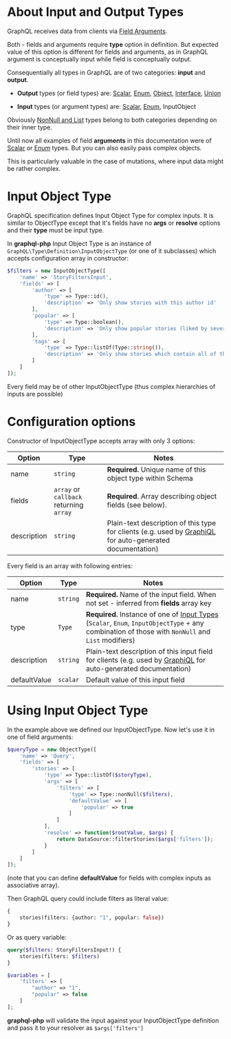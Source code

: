 # About Input and Output Types
GraphQL receives data from clients via [Field Arguments](object-types/#field-arguments).

Both - fields and arguments require **type** option in definition. But expected value of this option
is different for fields and arguments, as in GraphQL argument is conceptually input while field is conceptually 
output.

Consequentially all types in GraphQL are of two categories: **input** and **output**.

* **Output** types (or field types) are: [Scalar](scalar-types/), [Enum](enum-types/), [Object](object-types/), 
[Interface](interfaces/), [Union](unions/)

* **Input** types (or argument types) are: [Scalar](scalar-types/), [Enum](enum-types/), InputObject

Obviously [NonNull and List](lists-and-nonnulls/) types belong to both categories depending on their 
inner type.

Until now all examples of field **arguments** in this documentation were of [Scalar](scalar-types/) or 
[Enum](enum-types/) types. But you can also easily pass complex objects. 

This is particularly valuable in the case of mutations, where input data might be rather complex.

# Input Object Type
GraphQL specification defines Input Object Type for complex inputs. It is similar to ObjectType
except that it's fields have no **args** or **resolve** options and their **type** must be input type.

In **graphql-php** Input Object Type is an instance of `GraphQL\Type\Definition\InputObjectType` 
(or one of it subclasses) which accepts configuration array in constructor:

```php
$filters = new InputObjectType([
    'name' => 'StoryFiltersInput',
    'fields' => [
        'author' => [
            'type' => Type::id(),
            'description' => 'Only show stories with this author id'
        ],
        'popular' => [
            'type' => Type::boolean(),
            'description' => 'Only show popular stories (liked by several people)'
        ],
        'tags' => [
            'type' => Type::listOf(Type::string()),
            'description' => 'Only show stories which contain all of those tags'
        ]
    ]
]);
```

Every field may be of other InputObjectType (thus complex hierarchies of inputs are possible)

# Configuration options
Constructor of InputObjectType accepts array with only 3 options:
 
Option       | Type     | Notes
------------ | -------- | -----
name         | `string` | **Required.** Unique name of this object type within Schema
fields       | `array` or `callback` returning `array` | **Required**. Array describing object fields (see below).
description  | `string` | Plain-text description of this type for clients (e.g. used by [GraphiQL](https://github.com/graphql/graphiql) for auto-generated documentation)

Every field is an array with following entries:

Option | Type | Notes
------ | ---- | -----
name | `string` | **Required.** Name of the input field. When not set - inferred from **fields** array key
type | `Type` | **Required.** Instance of one of [Input Types](input-types/) (`Scalar`, `Enum`, `InputObjectType` + any combination of those with `NonNull` and `List` modifiers)
description | `string` | Plain-text description of this input field for clients (e.g. used by [GraphiQL](https://github.com/graphql/graphiql) for auto-generated documentation)
defaultValue | `scalar` | Default value of this input field

# Using Input Object Type
In the example above we defined our InputObjectType. Now let's use it in one of field arguments:

```php
$queryType = new ObjectType([
    'name' => 'Query',
    'fields' => [
        'stories' => [
            'type' => Type::listOf($storyType),
            'args' => [
                'filters' => [
                    'type' => Type::nonNull($filters),
                    'defaultValue' => [
                        'popular' => true
                    ]
                ]
            ],
            'resolve' => function($rootValue, $args) {
                return DataSource::filterStories($args['filters']);
            }
        ]
    ]
]);
```
(note that you can define **defaultValue** for fields with complex inputs as associative array).

Then GraphQL query could include filters as literal value:
```graphql
{
    stories(filters: {author: "1", popular: false})
}
```

Or as query variable:
```graphql
query($filters: StoryFiltersInput!) {
    stories(filters: $filters)
}
```
```php
$variables = [
    'filters' => [
        "author" => "1",
        "popular" => false
    ]
];
```

**graphql-php** will validate the input against your InputObjectType definition and pass it to your 
resolver as `$args['filters']`
